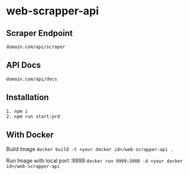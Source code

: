 # web-scrapper-api

## Scraper Endpoint
`domain.com/api/scraper`

## API Docs
`domain.com/api/docs`

## Installation
```
1. npm i
2. npm run start:prd
```

## With Docker
Build Image
`docker build -t <your docker id>/web-scrapper-api .`

Run Image with local port :9999
`docker run 9999:3000 -d <your docker id>/web-scrapper-api`